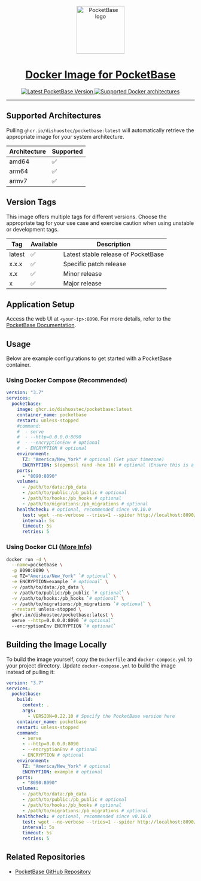 
<p align="center">
  <a href="https://pocketbase.io/">
    <img alt="PocketBase logo" height="128" src="https://pocketbase.io/images/logo.svg">
    <h1 align="center">Docker Image for PocketBase</h1>
  </a>
</p>

<p align="center">
   <a aria-label="Latest PocketBase Version" href="https://github.com/pocketbase/pocketbase/releases" target="_blank">
    <img alt="Latest PocketBase Version" src="https://img.shields.io/github/v/release/pocketbase/pocketbase?color=success&display_name=tag&label=latest&logo=docker&logoColor=%23fff&sort=semver&style=flat-square">
  </a>
  <a aria-label="Supported architectures" href="https://github.com/pocketbase/pocketbase/releases" target="_blank">
    <img alt="Supported Docker architectures" src="https://img.shields.io/badge/platform-amd64%20%7C%20arm64%20%7C%20armv7-brightgreen?style=flat-square&logo=linux&logoColor=%23fff">
  </a>
</p>

---

## Supported Architectures

Pulling `ghcr.io/dishuostec/pocketbase:latest` will automatically retrieve the appropriate image for your system architecture.

| Architecture | Supported |
|--------------|-----------|
| amd64        | ✅        |
| arm64        | ✅        |
| armv7        | ✅        |

## Version Tags

This image offers multiple tags for different versions. Choose the appropriate tag for your use case and exercise caution when using unstable or development tags.

| Tag    | Available | Description                        |
|--------|-----------|------------------------------------|
| latest | ✅        | Latest stable release of PocketBase |
| x.x.x  | ✅        | Specific patch release             |
| x.x    | ✅        | Minor release                      |
| x      | ✅        | Major release                      |

## Application Setup

Access the web UI at `<your-ip>:8090`. For more details, refer to the [PocketBase Documentation](https://pocketbase.io/docs/).

## Usage

Below are example configurations to get started with a PocketBase container.

### Using Docker Compose (Recommended)

```yaml
version: "3.7"
services:
  pocketbase:
    image: ghcr.io/dishuostec/pocketbase:latest
    container_name: pocketbase
    restart: unless-stopped
    #command:
    #  - serve
    #  - --http=0.0.0.0:8090
    #  - --encryptionEnv # optional
    #  - ENCRYPTION # optional
    environment:
      TZ: "America/New_York" # optional (Set your timezone)
      ENCRYPTION: $(openssl rand -hex 16) # optional (Ensure this is a 32-character long encryption key https://pocketbase.io/docs/going-to-production/#enable-settings-encryption) 
    ports:
      - "8090:8090"
    volumes:
      - /path/to/data:/pb_data
      - /path/to/public:/pb_public # optional
      - /path/to/hooks:/pb_hooks # optional
      - /path/to/migrations:/pb_migrations # optional
    healthcheck: # optional, recommended since v0.10.0
      test: wget --no-verbose --tries=1 --spider http://localhost:8090/api/health || exit 1
      interval: 5s
      timeout: 5s
      retries: 5
```

### Using Docker CLI ([More Info](https://docs.docker.com/engine/reference/commandline/cli/))

```bash
docker run -d \
  --name=pocketbase \
  -p 8090:8090 \
  -e TZ="America/New_York" `# optional` \
  -e ENCRYPTION=example `# optional` \
  -v /path/to/data:/pb_data \
  -v /path/to/public:/pb_public `# optional` \
  -v /path/to/hooks:/pb_hooks `# optional` \
  -v /path/to/migrations:/pb_migrations `# optional` \
  --restart unless-stopped \
  ghcr.io/dishuostec/pocketbase:latest \
  serve --http=0.0.0.0:8090 `# optional`
  --encryptionEnv ENCRYPTION `# optional`
```

## Building the Image Locally

To build the image yourself, copy the `Dockerfile` and `docker-compose.yml` to your project directory. Update `docker-compose.yml` to build the image instead of pulling it:

```yaml
version: "3.7"
services:
  pocketbase:
    build:
      context: .
      args:
        - VERSION=0.22.10 # Specify the PocketBase version here
    container_name: pocketbase
    restart: unless-stopped
    command:
      - serve
      - --http=0.0.0.0:8090
      - --encryptionEnv # optional
      - ENCRYPTION # optional
    environment:
      TZ: "America/New_York" # optional
      ENCRYPTION: example # optional
    ports:
      - "8090:8090"
    volumes:
      - /path/to/data:/pb_data
      - /path/to/public:/pb_public # optional
      - /path/to/hooks:/pb_hooks # optional
      - /path/to/migrations:/pb_migrations # optional
    healthcheck: # optional, recommended since v0.10.0
      test: wget --no-verbose --tries=1 --spider http://localhost:8090/api/health || exit 1
      interval: 5s
      timeout: 5s
      retries: 5
```

## Related Repositories

- [PocketBase GitHub Repository](https://github.com/pocketbase/pocketbase)
